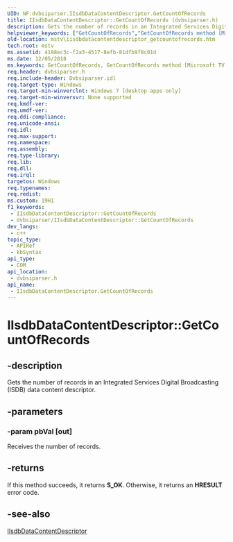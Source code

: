 ```yaml
---
UID: NF:dvbsiparser.IIsdbDataContentDescriptor.GetCountOfRecords
title: IIsdbDataContentDescriptor::GetCountOfRecords (dvbsiparser.h)
description: Gets the number of records in an Integrated Services Digital Broadcasting (ISDB) data content descriptor.
helpviewer_keywords: ["GetCountOfRecords","GetCountOfRecords method [Microsoft TV Technologies]","GetCountOfRecords method [Microsoft TV Technologies]","IIsdbDataContentDescriptor interface","IIsdbDataContentDescriptor interface [Microsoft TV Technologies]","GetCountOfRecords method","IIsdbDataContentDescriptor.GetCountOfRecords","IIsdbDataContentDescriptor::GetCountOfRecords","dvbsiparser/IIsdbDataContentDescriptor::GetCountOfRecords","mstv.iisdbdatacontentdescriptor_getcountofrecords"]
old-location: mstv\iisdbdatacontentdescriptor_getcountofrecords.htm
tech.root: mstv
ms.assetid: 4198ec3c-f2a3-4517-8efb-81dfb9f8c01d
ms.date: 12/05/2018
ms.keywords: GetCountOfRecords, GetCountOfRecords method [Microsoft TV Technologies], GetCountOfRecords method [Microsoft TV Technologies],IIsdbDataContentDescriptor interface, IIsdbDataContentDescriptor interface [Microsoft TV Technologies],GetCountOfRecords method, IIsdbDataContentDescriptor.GetCountOfRecords, IIsdbDataContentDescriptor::GetCountOfRecords, dvbsiparser/IIsdbDataContentDescriptor::GetCountOfRecords, mstv.iisdbdatacontentdescriptor_getcountofrecords
req.header: dvbsiparser.h
req.include-header: Dvbsiparser.idl
req.target-type: Windows
req.target-min-winverclnt: Windows 7 [desktop apps only]
req.target-min-winversvr: None supported
req.kmdf-ver: 
req.umdf-ver: 
req.ddi-compliance: 
req.unicode-ansi: 
req.idl: 
req.max-support: 
req.namespace: 
req.assembly: 
req.type-library: 
req.lib: 
req.dll: 
req.irql: 
targetos: Windows
req.typenames: 
req.redist: 
ms.custom: 19H1
f1_keywords:
 - IIsdbDataContentDescriptor::GetCountOfRecords
 - dvbsiparser/IIsdbDataContentDescriptor::GetCountOfRecords
dev_langs:
 - c++
topic_type:
 - APIRef
 - kbSyntax
api_type:
 - COM
api_location:
 - dvbsiparser.h
api_name:
 - IIsdbDataContentDescriptor.GetCountOfRecords
---
```


# IIsdbDataContentDescriptor::GetCountOfRecords


## -description

Gets the number of records in an Integrated Services Digital Broadcasting (ISDB) data content descriptor.

## -parameters

### -param pbVal [out]

Receives the number of records.

## -returns

If this method succeeds, it returns <b xmlns:loc="http://microsoft.com/wdcml/l10n">S_OK</b>. Otherwise, it returns an <b xmlns:loc="http://microsoft.com/wdcml/l10n">HRESULT</b> error code.

## -see-also

<a href="https://docs.microsoft.com/previous-versions/windows/desktop/api/dvbsiparser/nn-dvbsiparser-iisdbdatacontentdescriptor">IIsdbDataContentDescriptor</a>

